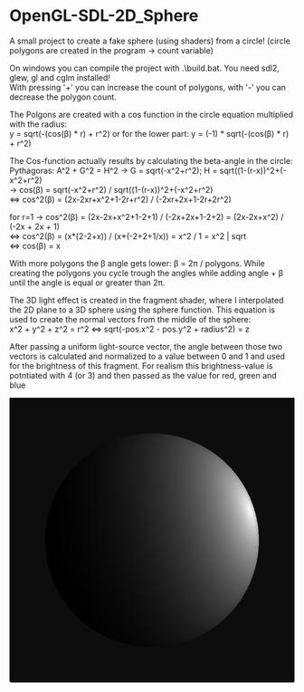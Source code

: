 # OpenGL-SDL-2D_Sphere
A small project to create a fake sphere (using shaders) from a circle! (circle polygons are created in the program -> count variable)

On windows you can compile the project with .\build.bat. You need sdl2, glew, gl and cglm installed! </br>
With pressing '+' you can increase the count of polygons, with '-' you can decrease the polygon count. </br>

The Polgons are created with a cos function in the circle equation multiplied with the radius: </br>
y = sqrt(-(cos(β) * r) + r^2) or for the lower part: y = (-1) * sqrt(-(cos(β) * r) + r^2) </br>

The Cos-function actually results by calculating the beta-angle in the circle: </br>
Pythagoras: A^2 + G^2 = H^2 -> G = sqrt(-x^2+r^2); H = sqrt((1-(r-x))^2+(-x^2+r^2) </br>
-> cos(β) = sqrt(-x^2+r^2) / sqrt((1-(r-x))^2+(-x^2+r^2) </br>
<=> cos^2(β) = (2x-2xr+x^2+1-2r+r^2) / (-2xr+2x+1-2r+2r^2) </br>

for r=1 -> cos^2(β) = (2x-2x+x^2+1-2+1) / (-2x+2x+1-2+2) = (2x-2x+x^2) / (-2x + 2x + 1) </br>
<=> cos^2(β) = (x*(2-2+x)) / (x*(-2+2+1/x)) = x^2 / 1 = x^2 | sqrt </br>
<=> cos(β) = x </br>

With more polygons the β angle gets lower: β = 2π / polygons. While creating the polygons you cycle trough the angles while adding angle + β until the angle is equal or greater than 2π. </br>

The 3D light effect is created in the fragment shader, where I interpolated the 2D plane to a 3D sphere using the sphere function. This equation is used to create the normal vectors from the middle of the sphere: </br>
x^2 + y^2 + z^2 = r^2 <=> sqrt(-pos.x^2 - pos.y^2 + radius^2) = z </br>

After passing a uniform light-source vector, the angle between those two vectors is calculated and normalized to a value between 0 and 1 and used for the brightness of this fragment. For realism this brightness-value is potntiated with 4 (or 3) and then passed as the value for red, green and blue

![alt text](https://github.com/inzhefop/OpenGL-SDL-2D_Sphere/blob/main/sample.png?raw=true)
